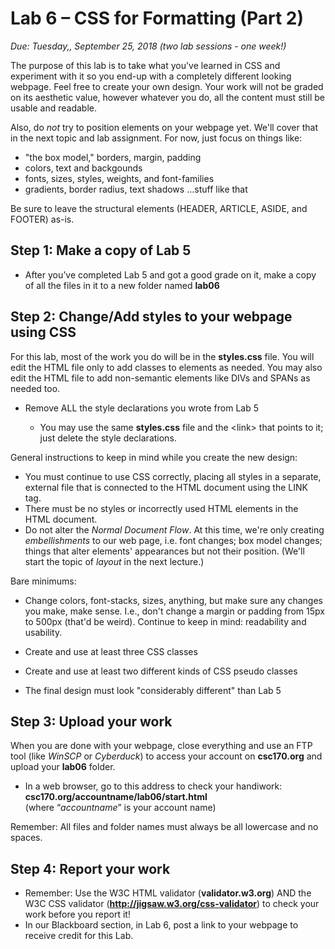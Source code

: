 # Lab 6 – CSS for Formatting (Part 2)
*Due: Tuesday,, September 25, 2018 (two lab sessions - one week!)*<br>

The purpose of this lab is to take what you've learned in CSS and experiment with it so you end-up with a completely different looking webpage. Feel free to create your own design. Your work will not be graded on its aesthetic value, however whatever you do, all the content must still be usable and readable.

Also, do *not* try to position elements on your webpage yet.  We'll cover that in the next topic and lab assignment.  For now, just focus on things like:

- "the box model," borders, margin, padding
- colors, text and backgounds
- fonts, sizes, styles, weights, and font-families
- gradients, border radius, text shadows …stuff like that

Be sure to leave the structural elements (HEADER, ARTICLE, ASIDE, and FOOTER) as-is.

## Step 1: Make a copy of Lab 5

-   After you’ve completed Lab 5 and got a good grade on it, make a copy of all the files in it to a new folder named **lab06**

## Step 2: Change/Add styles to your webpage using CSS

For this lab, most of the work you do will be in the **styles.css** file. You will edit the HTML file only to add classes to elements as needed. You may also edit the HTML file to add non-semantic elements like DIVs and SPANs as needed too.

-   Remove ALL the style declarations you wrote from Lab 5

    -   You may use the same **styles.css** file and the \<link\> that points to it; just delete the style declarations.


General instructions to keep in mind while you create the new design:

-   You must continue to use CSS correctly, placing all styles in a separate, external file that is connected to the HTML document using the LINK tag. 
-   There must be no styles or incorrectly used HTML elements in the HTML document.
-   Do not alter the *Normal Document Flow*. At this time, we're only creating *embellishments* to our web page, i.e. font changes; box model changes; things that alter elements' appearances but not their position. (We'll start the topic of *layout* in the next lecture.)

Bare minimums:

-   Change colors, font-stacks, sizes, anything, but make sure any changes you make, make sense. I.e., don't change a margin or padding from 15px to 500px (that'd be weird). Continue to keep in mind: readability and usability.

-   Create and use at least three CSS classes

-   Create and use at least two different kinds of CSS pseudo classes

-   The final design must look "considerably different" than Lab 5

## Step 3: Upload your work

When you are done with your webpage, close everything and use an FTP tool (like *WinSCP* or *Cyberduck*) to access your account on **csc170.org** and upload your **lab06** folder.

-   In a web browser, go to this address to check your handiwork:  
    **csc170.org/accountname/lab06/start.html**  
    (where “*accountname*” is your account name)

Remember: All files and folder names must always be all lowercase and no spaces.

## Step 4: Report your work

-   Remember: Use the W3C HTML validator (**validator.w3.org**) AND the W3C CSS validator (**http://jigsaw.w3.org/css-validator**) to check your work before you report it!
-   In our Blackboard section, in Lab 6, post a link to your webpage to receive credit for this Lab.
